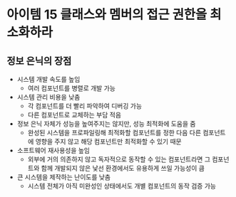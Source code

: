 # 아이템 15 클래스와 멤버의 접근 권한을 최소화하라
## 정보 은닉의 장점
- 시스템 개발 속도를 높임
    - 여러 컴포넌트를 병렬로 개발 가능
- 시스템 관리 비용을 낮춤
    - 각 컴포넌트를 더 빨리 파악하여 디버깅 가능
    - 다른 컴포넌트로 교체하는 부담 적음
- 정보 은닉 자체가 성능을 높여주지는 않지만, 성능 최적화에 도움을 줌
    - 완성된 시스템을 프로파일링해 최적화할 컴포넌트를 정한 다음 다른 컴포넌트에 영향을 주지
    않고 해당 컴포넌트만 최적화할 수 있기 때문
- 소프트웨어 재사용성을 높임
    - 외부에 거의 의존하지 않고 독자적으로 동작할 수 있는 컴포넌트라면 그 컴포넌트와
    함께 개발되지 않은 낯선 환경에서도 유용하게 쓰일 가능성이 큼
- 큰 시스템을 제작하는 난이도를 낮춤
    - 시스템 전체가 아직 미완성인 상태에서도 개별 컴포넌트의 동작 검증 가능
    